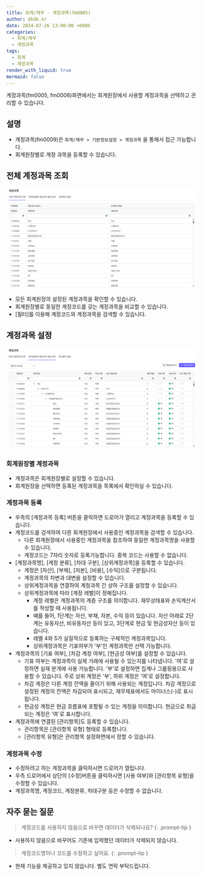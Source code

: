 ```yaml
---
title: 회계/재무 - 계정과목(fm0005)
author: dkdk.kr
date: 2024-07-26 13:00:00 +0800
categories:
  - 회계/재무
  - 계정과목
tags:
  - 회계
  - 계정과목
render_with_liquid: true
mermaid: false
---
```

계정과목(fm0005, fm0006)화면에서는 회계원장에서 사용할 계정과목을 선택하고 관리할 수 있습니다. 

## 설명

- 계정과목(fm0009)은 `회계/재무 > 기본정보설정 > 계정과목` 을 통해서 접근 가능합니다.
- 회계원장별로 계정 과목을 등록할 수 있습니다.

## 전체 계정과목 조회
![](assets/img/Pasted%20image%2020250416202537.png)
- 모든 회계원장의 설정된 계정과목을 확인할 수 있습니다.
- 회계원장별로 동일한 계정코드를 갖는 계정과목을 비교할 수 있습니다.
- [필터]를 이용해 계정코드와 계정과목을 검색할 수 있습니다.

## 계정과목 설정
![](assets/img/Pasted%20image%2020250416204620.png)
### 회계원장별 계정과목
- 계정과목은 회계원장별로 설정할 수 있습니다. 
- 회계원장을 선택하면 등록된 계정과목을 목록에서 확인하실 수 있습니다. 

### 계정과목 등록
- 우측의 [계정과목 등록] 버튼을 클릭하면 드로어가 열리고 계정과목을 등록할 수 있습니다. 
- 계정코드를 검색하여 다른 회계원장에서 사용중인 계정과목을 검색할 수 있습니다. 
	- 다른 회계원장에서 사용중인 계정과목을 참조하여 동일한 계정과목명을 사용할 수 있습니다.
	- 계정코드는 7자리 숫자로 등록가능합니다. 중복 코드는 사용할 수 없습니다.
- [계정과목명], [계정 분류], [차대 구분], [상위계정과목]을 등록할 수 있습니다. 
	- 계정은 [자산], [부채], [자본], [비용], [수익]으로 구분됩니다.
	- 계정과목의 차변과 대변을 설정할 수 있습니다.
	- 상위계정과목을 연결하여 계정과목 간 상하 구조를 설정할 수 있습니다.
	- 상위계정과목에 따라 [계정 레벨]이 정해집니다.
		- 계정 레벨은 계정과목의 계층 구조를 의미합니다. 재무상태표와 손익계산서를 작성할 때 사용됩니다. 
		- 예를 들어, 1단계는 자산, 부채, 자본, 수익 등이 있습니다. 자산 아래로 2단계는 유동자산, 비유동자산 등이 있고, 3단계로 현금 및 현금성자산 등이 있습니다. 
		- 레벨 4와 5가 실질적으로 등록하는 구체적인 계정과목입니다. 
		- 상위계정과목은 기표여부가 '부'인 계정과목만 선택 가능합니다. 
- 계정과목의 [기표 여부], [차감 계정 여부], [현금성 여부]를 설정할 수 있습니다. 
	- 기표 여부는 계정과목이 실제 거래에 사용될 수 있는지를 나타냅니다. '여'로 설정하면 실재 분개에 사용 가능합니다. '부'로 설정하면 집계나 그룹핑용으로 사용할 수 있습니다. 주로 상위 계정은 '부', 하위 계정은 '여'로 설정합니다. 
	- 차감 계정은 다른 계정 잔액을 줄이기 위해 사용되는 계정입니다. 차감 계정으로 설정된 계정의 잔액은 차감되어 표시되고, 재무제표에서도 마이너스(-)로 표시됩니다.  
	- 현금성 계정은 현금 흐름표에 포함될 수 있는 계정을 의미합니다. 현금으로 취급되는 계정은 '여'로 표시합니다. 
- 계정과목에 연결된 [관리항목]도 등록할 수 있습니다. 
	- 관리항목은 [관리항목 유형] 형태로 등록합니다.  
	- [관리항목 유형]은 관리항목 설정화면에서 정할 수 있습니다. 
### 계정과목 수정
- 수정하려고 하는 계정과목을 클릭하시면 드로어가 열립니다. 
- 우측 드로어에서 상단의 [수정]버튼을 클릭하시면 [사용 여부]와 [관리항목 유형]을 수정할 수 있습니다.
- 계정과목명, 계정코드, 계정분류, 차대구분 등은 수정할 수 없습니다. 

## 자주 묻는 질문

> 계정코드를 사용하지 않음으로 바꾸면 데이터가 삭제되나요?
{: .prompt-tip }

- 사용하지 않음으로 바꾸어도 기존에 입력했던 데이터가 삭제되지 않습니다. 

> 계정코드명이나 코드를 수정하고 싶어요.
{: .prompt-tip }

- 현재 기능을 제공하고 있지 않습니다. 별도 연락 부탁드립니다.   